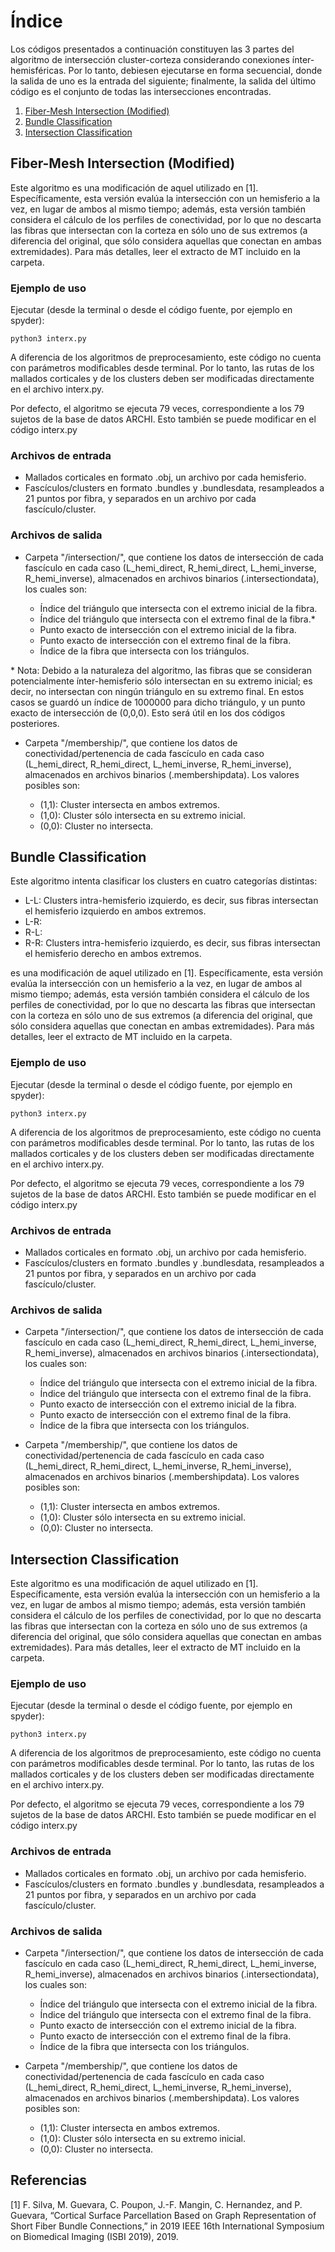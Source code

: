 # Índice
Los códigos presentados a continuación constituyen las 3 partes del algoritmo de intersección cluster-corteza considerando conexiones ínter-hemisféricas. Por lo tanto, debiesen ejecutarse en forma secuencial, donde la salida de uno es la entrada del siguiente; finalmente, la salida del último código es el conjunto de todas las intersecciones encontradas.

1. [Fiber-Mesh Intersection (Modified)](#intersection)
2. [Bundle Classification](#bundle_classification)
3. [Intersection Classification](#intersection_classification)

## Fiber-Mesh Intersection (Modified) <a name="intersection"></a>
Este algoritmo es una modificación de aquel utilizado en [1]. Específicamente, esta versión evalúa la intersección con un hemisferio a la vez, en lugar de ambos al mismo tiempo; además, esta versión también considera el cálculo de los perfiles de conectividad, por lo que no descarta las fibras que intersectan con la corteza en sólo uno de sus extremos (a diferencia del original, que sólo considera aquellas que conectan en ambas extremidades). Para más detalles, leer el extracto de MT incluido en la carpeta.

### Ejemplo de uso
Ejecutar (desde la terminal o desde el código fuente, por ejemplo en spyder):
```
python3 interx.py
```
A diferencia de los algoritmos de preprocesamiento, este código no cuenta con parámetros modificables desde terminal. Por lo tanto, las rutas de los mallados corticales y de los clusters deben ser modificadas directamente en el archivo interx.py.

Por defecto, el algoritmo se ejecuta 79 veces, correspondiente a los 79 sujetos de la base de datos ARCHI. Esto también se puede modificar en el código interx.py

### Archivos de entrada
- Mallados corticales en formato .obj, un archivo por cada hemisferio.
- Fascículos/clusters en formato .bundles y .bundlesdata, resampleados a 21 puntos por fibra, y separados en un archivo por cada fascículo/cluster.

### Archivos de salida
- Carpeta "/intersection/", que contiene los datos de intersección de cada fascículo en cada caso (L_hemi_direct, R_hemi_direct, L_hemi_inverse, R_hemi_inverse), almacenados en archivos binarios (.intersectiondata), los cuales son:

  - Índice del triángulo que intersecta con el extremo inicial de la fibra.
  - Índice del triángulo que intersecta con el extremo final de la fibra.*
  - Punto exacto de intersección con el extremo inicial de la fibra.
  - Punto exacto de intersección con el extremo final de la fibra.
  - Índice de la fibra que intersecta con los triángulos.

\* Nota: Debido a la naturaleza del algoritmo, las fibras que se consideran potencialmente ínter-hemisferio sólo intersectan en su extremo inicial; es decir, no intersectan con ningún triángulo en su extremo final. En estos casos se guardó un índice de 1000000 para dicho triángulo, y un punto exacto de intersección de (0,0,0). Esto será útil en los dos códigos posteriores.

- Carpeta "/membership/", que contiene los datos de conectividad/pertenencia de cada fascículo en cada caso (L_hemi_direct, R_hemi_direct, L_hemi_inverse, R_hemi_inverse), almacenados en archivos binarios (.membershipdata). Los valores posibles son:

  - (1,1): Cluster intersecta en ambos extremos.
  - (1,0): Cluster sólo intersecta en su extremo inicial.
  - (0,0): Cluster no intersecta.

## Bundle Classification <a name="bundle_classification"></a>
Este algoritmo intenta clasificar los clusters en cuatro categorías distintas:

  - L-L: Clusters intra-hemisferio izquierdo, es decir, sus fibras intersectan el hemisferio izquierdo en ambos extremos.
  - L-R: 
  - R-L:
  - R-R: Clusters intra-hemisferio izquierdo, es decir, sus fibras intersectan el hemisferio derecho en ambos extremos.
  
  es una modificación de aquel utilizado en [1]. Específicamente, esta versión evalúa la intersección con un hemisferio a la vez, en lugar de ambos al mismo tiempo; además, esta versión también considera el cálculo de los perfiles de conectividad, por lo que no descarta las fibras que intersectan con la corteza en sólo uno de sus extremos (a diferencia del original, que sólo considera aquellas que conectan en ambas extremidades). Para más detalles, leer el extracto de MT incluido en la carpeta.

### Ejemplo de uso
Ejecutar (desde la terminal o desde el código fuente, por ejemplo en spyder):
```
python3 interx.py
```
A diferencia de los algoritmos de preprocesamiento, este código no cuenta con parámetros modificables desde terminal. Por lo tanto, las rutas de los mallados corticales y de los clusters deben ser modificadas directamente en el archivo interx.py.

Por defecto, el algoritmo se ejecuta 79 veces, correspondiente a los 79 sujetos de la base de datos ARCHI. Esto también se puede modificar en el código interx.py

### Archivos de entrada
- Mallados corticales en formato .obj, un archivo por cada hemisferio.
- Fascículos/clusters en formato .bundles y .bundlesdata, resampleados a 21 puntos por fibra, y separados en un archivo por cada fascículo/cluster.

### Archivos de salida
- Carpeta "/intersection/", que contiene los datos de intersección de cada fascículo en cada caso (L_hemi_direct, R_hemi_direct, L_hemi_inverse, R_hemi_inverse), almacenados en archivos binarios (.intersectiondata), los cuales son:

  - Índice del triángulo que intersecta con el extremo inicial de la fibra.
  - Índice del triángulo que intersecta con el extremo final de la fibra.
  - Punto exacto de intersección con el extremo inicial de la fibra.
  - Punto exacto de intersección con el extremo final de la fibra.
  - Índice de la fibra que intersecta con los triángulos.

- Carpeta "/membership/", que contiene los datos de conectividad/pertenencia de cada fascículo en cada caso (L_hemi_direct, R_hemi_direct, L_hemi_inverse, R_hemi_inverse), almacenados en archivos binarios (.membershipdata). Los valores posibles son:

  - (1,1): Cluster intersecta en ambos extremos.
  - (1,0): Cluster sólo intersecta en su extremo inicial.
  - (0,0): Cluster no intersecta.

## Intersection Classification <a name="intersection_classification"></a>
Este algoritmo es una modificación de aquel utilizado en [1]. Específicamente, esta versión evalúa la intersección con un hemisferio a la vez, en lugar de ambos al mismo tiempo; además, esta versión también considera el cálculo de los perfiles de conectividad, por lo que no descarta las fibras que intersectan con la corteza en sólo uno de sus extremos (a diferencia del original, que sólo considera aquellas que conectan en ambas extremidades). Para más detalles, leer el extracto de MT incluido en la carpeta.

### Ejemplo de uso
Ejecutar (desde la terminal o desde el código fuente, por ejemplo en spyder):
```
python3 interx.py
```
A diferencia de los algoritmos de preprocesamiento, este código no cuenta con parámetros modificables desde terminal. Por lo tanto, las rutas de los mallados corticales y de los clusters deben ser modificadas directamente en el archivo interx.py.

Por defecto, el algoritmo se ejecuta 79 veces, correspondiente a los 79 sujetos de la base de datos ARCHI. Esto también se puede modificar en el código interx.py

### Archivos de entrada
- Mallados corticales en formato .obj, un archivo por cada hemisferio.
- Fascículos/clusters en formato .bundles y .bundlesdata, resampleados a 21 puntos por fibra, y separados en un archivo por cada fascículo/cluster.

### Archivos de salida
- Carpeta "/intersection/", que contiene los datos de intersección de cada fascículo en cada caso (L_hemi_direct, R_hemi_direct, L_hemi_inverse, R_hemi_inverse), almacenados en archivos binarios (.intersectiondata), los cuales son:

  - Índice del triángulo que intersecta con el extremo inicial de la fibra.
  - Índice del triángulo que intersecta con el extremo final de la fibra.
  - Punto exacto de intersección con el extremo inicial de la fibra.
  - Punto exacto de intersección con el extremo final de la fibra.
  - Índice de la fibra que intersecta con los triángulos.

- Carpeta "/membership/", que contiene los datos de conectividad/pertenencia de cada fascículo en cada caso (L_hemi_direct, R_hemi_direct, L_hemi_inverse, R_hemi_inverse), almacenados en archivos binarios (.membershipdata). Los valores posibles son:

  - (1,1): Cluster intersecta en ambos extremos.
  - (1,0): Cluster sólo intersecta en su extremo inicial.
  - (0,0): Cluster no intersecta.


## Referencias
<a id="1">[1]</a>
F. Silva, M. Guevara, C. Poupon, J.-F. Mangin, C. Hernandez, and P. Guevara, “Cortical Surface Parcellation Based on Graph Representation of Short Fiber Bundle Connections,” in 2019 IEEE 16th International Symposium on Biomedical Imaging (ISBI 2019), 2019.
